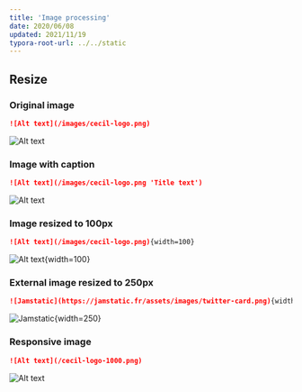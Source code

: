 ```yaml
---
title: 'Image processing'
date: 2020/06/08
updated: 2021/11/19
typora-root-url: ../../static
---
```

<!-- break -->
## Resize

### Original image

```markdown
![Alt text](/images/cecil-logo.png)
```

![Alt text](/images/cecil-logo.png)

### Image with caption

```markdown
![Alt text](/images/cecil-logo.png 'Title text')
```

![Alt text](/images/cecil-logo.png 'Title text')

### Image resized to 100px

```markdown
![Alt text](/images/cecil-logo.png){width=100}
```

![Alt text](/images/cecil-logo.png){width=100}

### External image resized to 250px

```markdown
![Jamstatic](https://jamstatic.fr/assets/images/twitter-card.png){width=250}
```

![Jamstatic](https://jamstatic.fr/assets/images/twitter-card.png){width=250}

### Responsive image

```markdown
![Alt text](/cecil-logo-1000.png)
```

![Alt text](/cecil-logo-1000.png)
